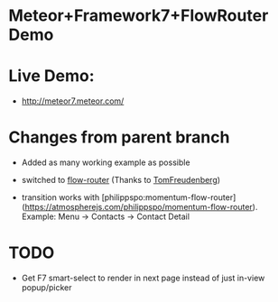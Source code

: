 # Meteor+Framework7+FlowRouter Demo

# Live Demo: 

- http://meteor7.meteor.com/

# Changes from parent branch

- Added as many working example as possible

- switched to [flow-router](https://atmospherejs.com/kadira/flow-router) (Thanks to [TomFreudenberg](https://github.com/TomFreudenberg))
- transition works with [philippspo:momentum-flow-router] (https://atmospherejs.com/philippspo/momentum-flow-router). Example: Menu -> Contacts -> Contact Detail

# TODO

- Get F7 smart-select to render in next page instead of just in-view popup/picker
